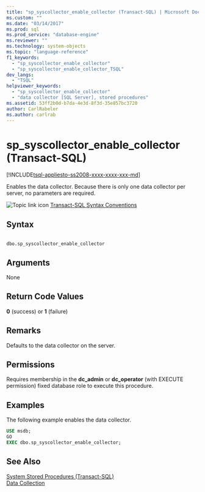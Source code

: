 ```yaml
---
title: "sp_syscollector_enable_collector (Transact-SQL) | Microsoft Docs"
ms.custom: ""
ms.date: "03/14/2017"
ms.prod: sql
ms.prod_service: "database-engine"
ms.reviewer: ""
ms.technology: system-objects
ms.topic: "language-reference"
f1_keywords: 
  - "sp_syscollector_enable_collector"
  - "sp_syscollector_enable_collector_TSQL"
dev_langs: 
  - "TSQL"
helpviewer_keywords: 
  - "sp_syscollector_enable_collector"
  - "data collector [SQL Server], stored procedures"
ms.assetid: 53ff2b0d-b7da-4e3d-8f3d-35e857bc3720
author: CarlRabeler
ms.author: carlrab
---
```

# sp_syscollector_enable_collector (Transact-SQL)
[!INCLUDE[tsql-appliesto-ss2008-xxxx-xxxx-xxx-md](../../includes/tsql-appliesto-ss2008-xxxx-xxxx-xxx-md.md)]

  Enables the data collector. Because there is only one data collector per server, no parameters are required.  
  
 ![Topic link icon](../../database-engine/configure-windows/media/topic-link.gif "Topic link icon") [Transact-SQL Syntax Conventions](../../t-sql/language-elements/transact-sql-syntax-conventions-transact-sql.md)  
  
## Syntax  
  
```  
  
dbo.sp_syscollector_enable_collector   
```  
  
## Arguments  
 None  
  
## Return Code Values  
 **0** (success) or **1** (failure)  
  
## Remarks  
 Defaults to the data collector on the server.  
  
## Permissions  
 Requires membership in the **dc_admin** or **dc_operator** (with EXECUTE permission) fixed database role to execute this procedure.  
  
## Examples  
 The following example enables the data collector.  
  
```sql  
USE msdb;  
GO  
EXEC dbo.sp_syscollector_enable_collector;  
```  
  
## See Also  
 [System Stored Procedures &#40;Transact-SQL&#41;](../../relational-databases/system-stored-procedures/system-stored-procedures-transact-sql.md)   
 [Data Collection](../../relational-databases/data-collection/data-collection.md)  
  
  
